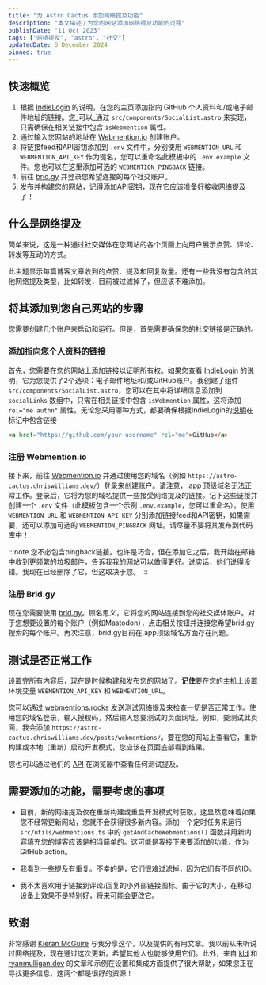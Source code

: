 ```yaml
---
title: "为 Astro Cactus 添加网络提及功能"
description: "本文描述了为您的网站添加网络提及功能的过程"
publishDate: "11 Oct 2023"
tags: ["网络提及", "astro", "社交"]
updatedDate: 6 December 2024
pinned: true
---
```


## 快速概览

1. 根据 [IndieLogin](https://indielogin.com/setup) 的说明，在您的主页添加指向 GitHub 个人资料和/或电子邮件地址的链接。您_可以_通过 `src/components/SocialList.astro` 来实现，只需确保在相关链接中包含 `isWebmention` 属性。
2. 通过输入您网站的地址在 [Webmention.io](https://webmention.io/) 创建账户。
3. 将链接feed和API密钥添加到 `.env` 文件中，分别使用 `WEBMENTION_URL` 和 `WEBMENTION_API_KEY` 作为键名，您可以重命名此模板中的 `.env.example` 文件。您也可以在这里添加可选的 `WEBMENTION_PINGBACK` 链接。
4. 前往 [brid.gy](https://brid.gy/) 并登录您希望连接的每个社交账户。
5. 发布并构建您的网站，记得添加API密钥，现在它应该准备好接收网络提及了！

## 什么是网络提及

简单来说，这是一种通过社交媒体在您网站的各个页面上向用户展示点赞、评论、转发等互动的方式。

此主题显示每篇博客文章收到的点赞、提及和回复数量。还有一些我没有包含的其他网络提及类型，比如转发，目前被过滤掉了，但应该不难添加。

## 将其添加到您自己网站的步骤

您需要创建几个账户来启动和运行。但是，首先需要确保您的社交链接是正确的。

### 添加指向您个人资料的链接

首先，您需要在您的网站上添加链接以证明所有权。如果您查看 [IndieLogin](https://indielogin.com/setup) 的说明，它为您提供了2个选项：电子邮件地址和/或GitHub账户。我创建了组件 `src/components/SocialList.astro`，您可以在其中将详细信息添加到 `socialLinks` 数组中，只需在相关链接中包含 `isWebmention` 属性，这将添加 `rel="me authn"` 属性。无论您采用哪种方式，都要确保根据IndieLogin的[说明](https://indielogin.com/setup)在标记中包含链接

```html
<a href="https://github.com/your-username" rel="me">GitHub</a>
```

### 注册 Webmention.io

接下来，前往 [Webmention.io](https://webmention.io/) 并通过使用您的域名（例如 `https://astro-cactus.chriswilliams.dev/`）登录来创建账户。请注意，.app 顶级域名无法正常工作。登录后，它将为您的域名提供一些接受网络提及的链接。记下这些链接并创建一个 `.env` 文件（此模板包含一个示例 `.env.example`，您可以重命名）。使用 `WEBMENTION_URL` 和 `WEBMENTION_API_KEY` 分别添加链接feed和API密钥，如果需要，还可以添加可选的 `WEBMENTION_PINGBACK` 网址。请尽量不要将其发布到代码库中！

:::note
您不必包含pingback链接。也许是巧合，但在添加它之后，我开始在邮箱中收到更频繁的垃圾邮件，告诉我我的网站可以做得更好。说实话，他们说得没错。我现在已经删除了它，但这取决于您。
:::

### 注册 Brid.gy

现在您需要使用 [brid.gy](https://brid.gy/)。顾名思义，它将您的网站连接到您的社交媒体账户。对于您想要设置的每个账户（例如Mastodon），点击相关按钮并连接您希望brid.gy搜索的每个账户。再次注意，brid.gy目前在.app顶级域名方面存在问题。

## 测试是否正常工作

设置完所有内容后，现在是时候构建和发布您的网站了。**记住**要在您的主机上设置环境变量 `WEBMENTION_API_KEY` 和 `WEBMENTION_URL`。

您可以通过 [webmentions.rocks](https://webmention.rocks/receive/1) 发送测试网络提及来检查一切是否正常工作。使用您的域名登录，输入授权码，然后输入您要测试的页面网址。例如，要测试此页面，我会添加 `https://astro-cactus.chriswilliams.dev/posts/webmentions/`。要在您的网站上查看它，重新构建或本地（重新）启动开发模式，您应该在页面底部看到结果。

您也可以通过他们的 [API](https://github.com/aaronpk/webmention.io#api) 在浏览器中查看任何测试提及。

## 需要添加的功能，需要考虑的事项

- 目前，新的网络提及仅在重新构建或重启开发模式时获取，这显然意味着如果您不经常更新网站，您就不会获得很多新内容。添加一个定时任务来运行 `src/utils/webmentions.ts` 中的 `getAndCacheWebmentions()` 函数并用新内容填充您的博客应该是相当简单的。这可能是我接下来要添加的功能，作为GitHub action。

- 我看到一些提及有重复。不幸的是，它们很难过滤掉，因为它们有不同的ID。

- 我不太喜欢用于链接到评论/回复的小外部链接图标。由于它的大小，在移动设备上效果不是特别好，将来可能会更改它。

## 致谢

非常感谢 [Kieran McGuire](https://github.com/chrismwilliams/astro-theme-cactus/issues/107#issue-1863931105) 与我分享这个，以及提供的有用文章。我以前从未听说过网络提及，现在通过这次更新，希望其他人也能够使用它们。此外，来自 [kld](https://kld.dev/adding-webmentions/) 和 [ryanmulligan.dev](https://ryanmulligan.dev/blog/) 的文章和示例在设置和集成方面提供了很大帮助，如果您正在寻找更多信息，这两个都是很好的资源！
